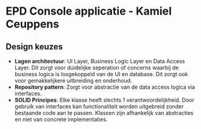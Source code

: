﻿# EPD Console applicatie - Kamiel Ceuppens

## Design keuzes
- **Lagen architectuur**: UI Layer, Business Logic Layer en Data Access Layer. Dit zorgt voor duidelijke seperation of concerns waarbij de business logica is losgekoppeld van de UI en database. Dit zorgt ook voor gemakkelijkere uitbreiding en onderhoud.
- **Repository pattern**: Zorgt voor abstractie van de data access logica via interfaces. 
- **SOLID Principes**: Elke klasse heeft slechts 1 verantwoordelijkheid. Door gebruik van interfaces kan functionaliteit worden uitgebreid zonder bestaande code aan te passen. Klassen zijn afhankelijk van abstracties en niet van concrete implementaties.

